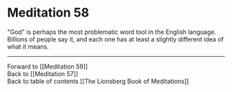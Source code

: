 # Meditation 58

"God" is perhaps the most problematic word tool in the English language. Billions of people say it, and each one has at least a slightly different idea of what it means. 

___

Forward to [[Meditation 59]]  
Back to [[Meditation 57]]  
Back to table of contents [[The Lionsberg Book of Meditations]]  